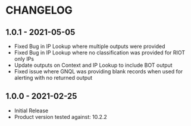 # CHANGELOG

## 1.0.1 - 2021-05-05

* Fixed Bug in IP Lookup where multiple outputs were provided
* Fixed Bug in IP Lookup where no classification was provided for RIOT only IPs
* Update outputs on Context and IP Lookup to include BOT output
* Fixed issue where GNQL was providing blank records when used for alerting with no returned output

## 1.0.0 - 2021-02-25

* Initial Release
* Product version tested against: 10.2.2